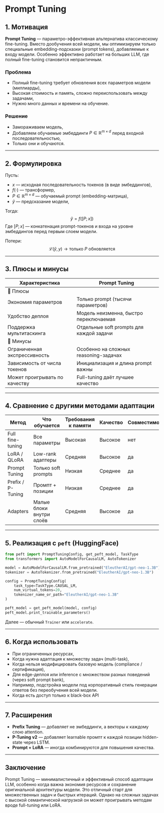 # Prompt Tuning

## 1. Мотивация

**Prompt Tuning** — параметро-эффективная альтернатива классическому fine-tuning. Вместо дообучения всей модели, мы оптимизируем только специальные embedding-подсказки (prompt tokens), добавляемые к входу модели. Особенно эффективно работает на больших LLM, где полный fine-tuning становится непрактичным.

### Проблема
- Полный fine-tuning требует обновления всех параметров модели (миллиарды),
- Высокая стоимость и память, сложно переиспользовать между задачами,
- Нужно много данных и времени на обучение.

### Решение
- Замораживаем модель,
- Добавляем обучаемые эмбеддинги $P \in \mathbb{R}^{m \times d}$ перед входной последовательностью,
- Только они и обучаются.

---

## 2. Формулировка

Пусть:
- $x$ — исходная последовательность токенов (в виде эмбеддингов),
- $f(\cdot)$ — трансформер,
- $P \in \mathbb{R}^{m \times d}$ — обучаемый prompt (embedding-матрица),
- $\hat{y}$ — предсказание модели,

Тогда:
$$
\hat{y} = f([P; x])
$$
Где $[P; x]$ — конкатенация prompt-токенов и входа на уровне эмбеддингов перед первым слоем модели.

Потери:
$$
\mathcal{L}(\hat{y}, y) \to \text{только } P \text{ обновляется}
$$

---

## 3. Плюсы и минусы

| Характеристика                  | Prompt Tuning                            |
|--------------------------------|------------------------------------------|
| 🔺 Плюсы                        |                                          |
| Экономия параметров            | Только prompt (тысячи параметров)        |
| Удобство деплоя                | Модель неизменна, быстро переключаемая   |
| Поддержка мультитаскинга       | Отдельные soft prompts для каждой задачи |
| 🔻 Минусы                       |                                          |
| Ограниченная экспрессивность   | Особенно на сложных reasoning-задачах    |
| Зависимость от числа токенов   | Инициализация и длина prompt важны       |
| Может проигрывать по качеству  | Full-tuning даёт лучшее качество         |

---

## 4. Сравнение с другими методами адаптации

| Метод                  | Что обучается            | Требования к памяти | Качество | Совместимость |
|------------------------|--------------------------|----------------------|----------|----------------|
| Full fine-tuning       | Все параметры            | Высокая           | Высокое | нет             |
| LoRA / QLoRA           | Low-rank адаптеры        | Средняя           | Высокое | да             |
| Prompt Tuning          | Только soft prompts      | Низкая            | Среднее | да             |
| Prefix / P-Tuning      | Промпт + позиции         | Низкая            | Среднее | да             |
| Adapters               | Малые блоки внутри слоёв | Средняя           | Высокое | да             |

---

## 5. Реализация с `peft` (HuggingFace)

```python
from peft import PromptTuningConfig, get_peft_model, TaskType
from transformers import AutoModelForCausalLM, AutoTokenizer

model = AutoModelForCausalLM.from_pretrained("EleutherAI/gpt-neo-1.3B")
tokenizer = AutoTokenizer.from_pretrained("EleutherAI/gpt-neo-1.3B")

config = PromptTuningConfig(
    task_type=TaskType.CAUSAL_LM,
    num_virtual_tokens=20,
    tokenizer_name_or_path="EleutherAI/gpt-neo-1.3B"
)

peft_model = get_peft_model(model, config)
peft_model.print_trainable_parameters()
```

Далее — обычный `Trainer` или `accelerate`.

---

## 6. Когда использовать

- При ограниченных ресурсах,
- Когда нужна адаптация к множеству задач (multi-task),
- Когда нельзя модифицировать базовую модель (compliance / сертификация),
- Для edge-деплоя или inference с множеством разных поведений (через soft prompt bank),
- Например, подстройка модели под корпоративный стиль генерации ответов без переобучения всей модели.
- Когда есть доступ только к black-box API

---

## 7. Расширения

- **Prefix Tuning** — добавляет не эмбеддинги, а векторы к каждому слою attention.
- **P-Tuning v2** — добавляет learnable промпт к каждой позиции hidden-state через LSTM.
- **Prompt + LoRA** — иногда комбинируются для повышения качества.

---

## Заключение
Prompt Tuning — минималистичный и эффективный способ адаптации LLM, особенно когда важна экономия ресурсов и сохранение оригинальной архитектуры модели. Это отличный старт для множественных задач и быстрых итераций. Однако на сложных задачах с высокой семантической нагрузкой он может проигрывать методам вроде full-tuning или LoRA.

